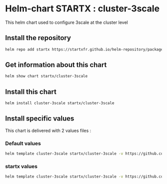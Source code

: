 # Helm-chart STARTX : cluster-3scale

This helm chart used to configure 3scale at the cluster level

## Install the repository

```bash
helm repo add startx https://startxfr.github.io/helm-repository/packages/
```

## Get information about this chart

```bash
helm show chart startx/cluster-3scale
```

## Install this chart

```bash
helm install cluster-3scale startx/cluster-3scale
```

## Install specific values

This chart is delivered with 2 values files :

### Default values

```bash
helm template cluster-3scale startx/cluster-3scale -v https://github.com/startxfr/helm-repository/blob/master/charts/cluster-3scale/values.yaml | oc apply -f -
```

### startx values

```bash
helm template cluster-3scale startx/cluster-3scale -v https://github.com/startxfr/helm-repository/blob/master/charts/cluster-3scale/values-startx.yaml | oc apply -f -
```
